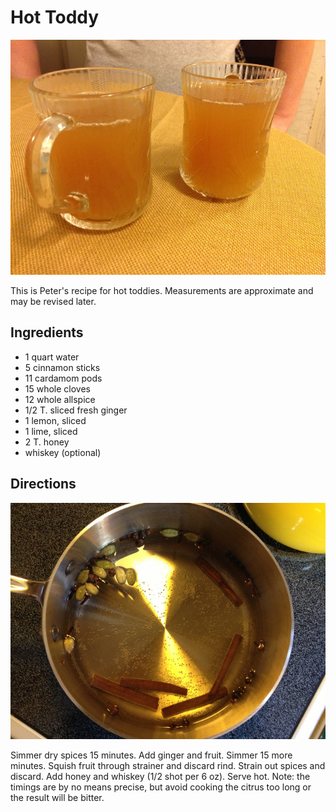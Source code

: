 # Hot Toddy

![toddies](../images/toddies.jpg)

This is Peter's recipe for hot toddies. Measurements are approximate and may be revised later.

## Ingredients

* 1 quart water
* 5 cinnamon sticks
* 11 cardamom pods
* 15 whole cloves
* 12 whole allspice
* 1/2 T. sliced fresh ginger
* 1 lemon, sliced
* 1 lime, sliced
* 2 T. honey
* whiskey (optional)

## Directions

![simmah](../images/simmah.jpg)

Simmer dry spices 15 minutes. Add ginger and fruit. Simmer 15 more minutes. Squish fruit through strainer and discard rind. Strain out spices and discard. Add honey and whiskey (1/2 shot per 6 oz). Serve hot. Note: the timings are by no means precise, but avoid cooking the citrus too long or the result will be bitter.

